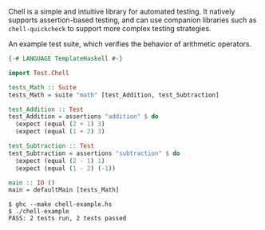 Chell is a simple and intuitive library for automated testing.
It natively supports assertion-based testing, and can use companion libraries
such as `chell-quickcheck` to support more complex testing strategies.

An example test suite, which verifies the behavior of arithmetic operators.

```haskell
{-# LANGUAGE TemplateHaskell #-}

import Test.Chell

tests_Math :: Suite
tests_Math = suite "math" [test_Addition, test_Subtraction]

test_Addition :: Test
test_Addition = assertions "addition" $ do
  $expect (equal (2 + 1) 3)
  $expect (equal (1 + 2) 3)

test_Subtraction :: Test
test_Subtraction = assertions "subtraction" $ do
  $expect (equal (2 - 1) 1)
  $expect (equal (1 - 2) (-1))

main :: IO ()
main = defaultMain [tests_Math]
```

```
$ ghc --make chell-example.hs
$ ./chell-example
PASS: 2 tests run, 2 tests passed
```
